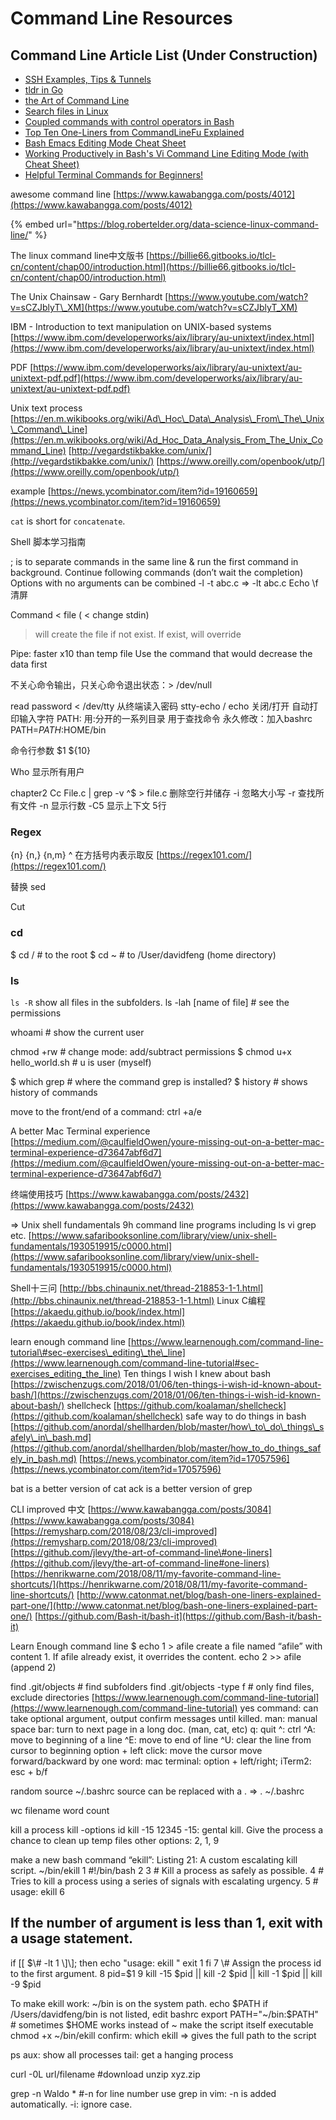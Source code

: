 # Command Line Resources

## Command Line Article List \(Under Construction\)

* [SSH Examples, Tips & Tunnels](https://hackertarget.com/ssh-examples-tunnels/)
* [tldr in Go](https://github.com/isacikgoz/tldr)
* [the Art of Command Line](https://github.com/jlevy/the-art-of-command-line/blob/master/README-zh.md)
* [Search files in Linux](http://blog.jobbole.com/114561/)
* [Coupled commands with control operators in Bash](https://opensource.com/article/18/11/control-operators-bash-shell)
* [Top Ten One-Liners from CommandLineFu Explained](http://www.catonmat.net/blog/top-ten-one-liners-from-commandlinefu-explained/)
* [Bash Emacs Editing Mode Cheat Sheet](http://www.catonmat.net/blog/bash-emacs-editing-mode-cheat-sheet/)
* [Working Productively in Bash's Vi Command Line Editing Mode \(with Cheat Sheet\)](http://www.catonmat.net/blog/bash-vi-editing-mode-cheat-sheet/)
* [Helpful Terminal Commands for Beginners!](https://www.malikbrowne.com/blog/helpful-terminal-commands)



awesome command line [https://www.kawabangga.com/posts/4012](https://www.kawabangga.com/posts/4012)

{% embed url="https://blog.robertelder.org/data-science-linux-command-line/" %}



The linux command line中文版书 [https://billie66.gitbooks.io/tlcl-cn/content/chap00/introduction.html](https://billie66.gitbooks.io/tlcl-cn/content/chap00/introduction.html)

The Unix Chainsaw - Gary Bernhardt [https://www.youtube.com/watch?v=sCZJblyT\_XM](https://www.youtube.com/watch?v=sCZJblyT_XM)

IBM - Introduction to text manipulation on UNIX-based systems [https://www.ibm.com/developerworks/aix/library/au-unixtext/index.html](https://www.ibm.com/developerworks/aix/library/au-unixtext/index.html)

PDF [https://www.ibm.com/developerworks/aix/library/au-unixtext/au-unixtext-pdf.pdf](https://www.ibm.com/developerworks/aix/library/au-unixtext/au-unixtext-pdf.pdf)

Unix text process [https://en.m.wikibooks.org/wiki/Ad\_Hoc\_Data\_Analysis\_From\_The\_Unix\_Command\_Line](https://en.m.wikibooks.org/wiki/Ad_Hoc_Data_Analysis_From_The_Unix_Command_Line) [http://vegardstikbakke.com/unix/](http://vegardstikbakke.com/unix/) [https://www.oreilly.com/openbook/utp/](https://www.oreilly.com/openbook/utp/)

example [https://news.ycombinator.com/item?id=19160659](https://news.ycombinator.com/item?id=19160659)

`cat` is short for `concatenate`.

Shell 脚本学习指南

; is to separate commands in the same line & run the first command in background. Continue following commands \(don’t wait the completion\) Options with no arguments can be combined -l -t abc.c =&gt; -lt abc.c Echo \f 清屏

Command &lt; file \( &lt; change stdin\)

> will create the file if not exist. If exist, will override

Pipe: faster x10 than temp file Use the command that would decrease the data first

不关心命令输出，只关心命令退出状态：&gt; /dev/null

read password &lt; /dev/tty 从终端读入密码 stty-echo / echo 关闭/打开 自动打印输入字符 PATH: 用:分开的一系列目录 用于查找命令 永久修改：加入bashrc PATH=$PATH:$HOME/bin

命令行参数 $1 ${10}

Who 显示所有用户

chapter2 Cc File.c \| grep -v ^$ &gt; file.c 删除空行并储存 -i 忽略大小写 -r 查找所有文件 -n 显示行数 -C5 显示上下文 5行

### Regex

{n} {n,} {n,m} ^ 在方括号内表示取反 [https://regex101.com/](https://regex101.com/)

替换 sed

Cut

### cd

$ cd / \# to the root $ cd ~ \# to /User/davidfeng \(home directory\)

### ls

`ls -R` show all files in the subfolders. ls -lah \[name of file\] \# see the permissions

whoami \# show the current user

chmod +rw \# change mode: add/subtract permissions $ chmod u+x hello\_world.sh \# u is user \(myself\)

$ which grep \# where the command grep is installed? $ history \# shows history of commands

move to the front/end of a command: ctrl +a/e

A better Mac Terminal experience [https://medium.com/@caulfieldOwen/youre-missing-out-on-a-better-mac-terminal-experience-d73647abf6d7](https://medium.com/@caulfieldOwen/youre-missing-out-on-a-better-mac-terminal-experience-d73647abf6d7)

终端使用技巧 [https://www.kawabangga.com/posts/2432](https://www.kawabangga.com/posts/2432)

=&gt; Unix shell fundamentals 9h command line programs including ls vi grep etc. [https://www.safaribooksonline.com/library/view/unix-shell-fundamentals/1930519915/c0000.html](https://www.safaribooksonline.com/library/view/unix-shell-fundamentals/1930519915/c0000.html)

Shell十三问 [http://bbs.chinaunix.net/thread-218853-1-1.html](http://bbs.chinaunix.net/thread-218853-1-1.html) Linux C编程 [https://akaedu.github.io/book/index.html](https://akaedu.github.io/book/index.html)

learn enough command line [https://www.learnenough.com/command-line-tutorial\#sec-exercises\_editing\_the\_line](https://www.learnenough.com/command-line-tutorial#sec-exercises_editing_the_line) Ten things I wish I knew about bash [https://zwischenzugs.com/2018/01/06/ten-things-i-wish-id-known-about-bash/](https://zwischenzugs.com/2018/01/06/ten-things-i-wish-id-known-about-bash/) shellcheck [https://github.com/koalaman/shellcheck](https://github.com/koalaman/shellcheck) safe way to do things in bash [https://github.com/anordal/shellharden/blob/master/how\_to\_do\_things\_safely\_in\_bash.md](https://github.com/anordal/shellharden/blob/master/how_to_do_things_safely_in_bash.md) [https://news.ycombinator.com/item?id=17057596](https://news.ycombinator.com/item?id=17057596)

bat is a better version of cat ack is a better version of grep

CLI improved 中文 [https://www.kawabangga.com/posts/3084](https://www.kawabangga.com/posts/3084) [https://remysharp.com/2018/08/23/cli-improved](https://remysharp.com/2018/08/23/cli-improved) [https://github.com/jlevy/the-art-of-command-line\#one-liners](https://github.com/jlevy/the-art-of-command-line#one-liners) [https://henrikwarne.com/2018/08/11/my-favorite-command-line-shortcuts/](https://henrikwarne.com/2018/08/11/my-favorite-command-line-shortcuts/) [http://www.catonmat.net/blog/bash-one-liners-explained-part-one/](http://www.catonmat.net/blog/bash-one-liners-explained-part-one/) [https://github.com/Bash-it/bash-it](https://github.com/Bash-it/bash-it)

Learn Enough command line $ echo 1 &gt; afile create a file named “afile” with content 1. If afile already exist, it overrides the content. echo 2 &gt;&gt; afile \(append 2\)

find .git/objects \# find subfolders find .git/objects -type f \# only find files, exclude directories [https://www.learnenough.com/command-line-tutorial](https://www.learnenough.com/command-line-tutorial) yes command: can take optional argument, output confirm messages until killed. man: manual space bar: turn to next page in a long doc. \(man, cat, etc\) q: quit ^: ctrl ^A: move to beginning of a line ^E: move to end of line ^U: clear the line from cursor to beginning option + left click: move the cursor move forward/backward by one word: mac terminal: option + left/right; iTerm2: esc + b/f

random source ~/.bashrc source can be replaced with a . =&gt; . ~/.bashrc

wc filename word count

kill a process kill -options id kill -15 12345 -15: gental kill. Give the process a chance to clean up temp files other options: 2, 1, 9

make a new bash command “ekill”: Listing 21: A custom escalating kill script. ~/bin/ekill 1 \#!/bin/bash 2 3 \# Kill a process as safely as possible. 4 \# Tries to kill a process using a series of signals with escalating urgency. 5 \# usage: ekill  6

## If the number of argument is less than 1, exit with a usage statement.

if \[\[ $\# -lt 1 \]\]; then echo "usage: ekill " exit 1 fi 7 \# Assign the process id to the first argument. 8 pid=$1 9 kill -15 $pid \|\| kill -2 $pid \|\| kill -1 $pid \|\| kill -9 $pid

To make ekill work: ~/bin is on the system path. echo $PATH if /Users/davidfeng/bin is not listed, edit bashrc export PATH="~/bin:$PATH" \# sometimes $HOME works instead of ~ make the script itself executable chmod +x ~/bin/ekill confirm: which ekill =&gt; gives the full path to the script

ps aux: show all processes tail: get a hanging process

curl -0L url/filename \#download unzip xyz.zip

grep -n Waldo \* \#-n for line number use grep in vim: -n is added automatically. -i: ignore case.



